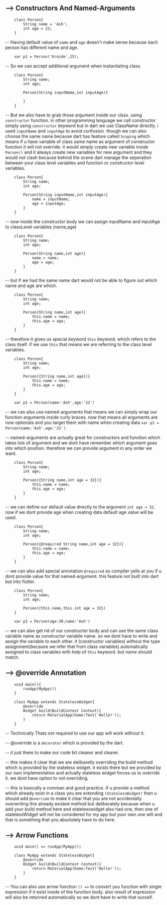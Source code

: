 ## --> Constructors And Named-Arguments

```
    class Person{
        String name = 'Ash';
        int age = 22;
    }
```

-- Having default value of `name` and `age` doesn't make sense because each person has different name and age.

```
    var p1 = Person('Kreide',25);
```

-- So we can accept additional argument when instantiating class.

```
    class Person{
        String name;
        int age;

        Person(String inputName,int inputAge){

        }
    }
```

-- But we also have to grab those argument inside our class. using `constructor` function. in other programming language we call constructor simply using `constructor` keyword but in dart we use ClassName directly. i used `inputName` and `inputAge` to avoid confusion. though we can also choose the same name because dart has feature called `Scoping` which means if u have variable of class same name as argument of constructor function it will not override. it would simply create new variable inside `Person()` and it always create new variables for new argument and they would not clash because behind the scene dart manage the seperation between your class level variables and function or constructor level variables.

```
    class Person{
        String name;
        int age;

        Person(String inputName,int inputAge){
            name = inputName;
            age = inputAge;
        }
    }
```

-- now inside the constructor body we can assign inputName and inputAge to classLevel variables (name,age)

```
    class Person{
        String name;
        int age;

        Person(String name,int age){
            name = name;
            age = age;
        }
    }
```

-- but if we had the same name dart would not be able to figure out which name and age are which.

```
    class Person{
        String name;
        int age;

        Person(String name,int age){
            this.name = name;
            this.age = age;
        }
    }
```

-- therefore it gives us special keyword `this` keyword. which refers to the class itself. if we use `this` that means we are referring to the class level variables.

```
    class Person{
        String name;
        int age;

        Person({String name,int age}){
            this.name = name;
            this.age = age;
        }
    }

    var p1 = Person(name:'Ash',age:'22')
```

-- we can also use named-arguments that means we can simply wrap our function arguments inside curly braces. now that means all arguments are now optionals and you target them with name when creating data `var p1 = Person(name:'Ash',age:'22')`.

-- named-arguments are actually great for constructors and function which takes lots of argument and we dont have remember which argument goes into which position. therefore we can provide argument in any order we want.

```
    class Person{
        String name;
        int age;

        Person({String name,int age = 32}){
            this.name = name;
            this.age = age;
        }
    }
```

-- we can define our default value directly to the argument `int age = 32`. now if we dont provide age when creating data default age value will be used.

```
    class Person{
        String name;
        int age;

        Person({@required String name,int age = 32}){
            this.name = name;
            this.age = age;
        }
    }
```

-- we can also add special annotation `@required` so compiler yells at you if u dont provide value for that named-argument. this feature not built into dart but into flutter.

```
    class Person{
        String name;
        int age;

        Person({this.name,this.int age = 32})
    }

    var p1 = Person(age:30,name:'Ash')
```

-- we can also get rid of our constructor body and can use the same class variable name as constructor variable name. so we dont have to write and assign the variable to each other. it (constructor variables) without the type assignment(because we infer that from class variables) automatically assigned to class variables with help of `this` keyword. but name should match.

## --> @override Annotation

```
    void main(){
        runApp(MyApp())
    }

    class MyApp extends StatelessWidget{
        @override
        Widget build(BuildContext Context){
            return MaterialApp(home:Text('Hello!'));
        }
    }
```

-- Technically Thats not required to use our app will work without it.

-- @override is a `decorator` which is provided by the dart.

-- it just there to make our code bit cleaner and clearer.

-- this makes it clear that we are delibaretly overriding the build method which is provided by the stateless widget. it exists there but we provided by our own implementation and actually stateless widget forces us to override it. we dont have option to not overriding.

-- this is basically a comman and good practice. if u provide a method which already exist in a class you are extending `(StatelessWidget)` then u should add `@override` to make it clear that you are not accidentally overwriting this already existed method but deliberately because when u add your build method here and statelesswidget also had one, then one of statelessWidget will not be considered for my app but your own one will and that is something that you absolutely have to do here.

## --> Arrow Functions

```
    void main() => runApp(MyApp())

    class MyApp extends StatelessWidget{
        @override
        Widget build(BuildContext Context){
            return MaterialApp(home:Text('Hello!'));
        }
    }
```

-- You can also use arrow function `() =>` to convert you function with single expression if it exist inside of the function body. also result of expression will also be returned automatically so we dont have to write that ourself.

